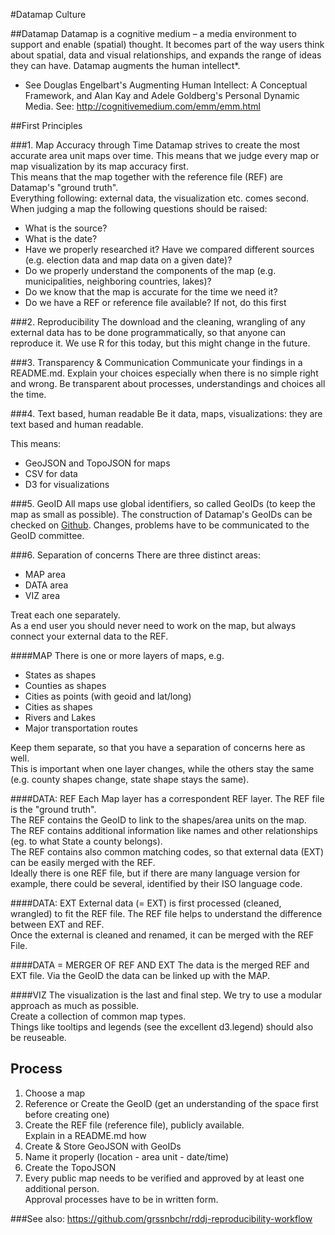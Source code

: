 #Datamap Culture

##Datamap
Datamap is a cognitive medium – a media environment to support and enable (spatial) thought.
It becomes part of the way users think about spatial, data and visual relationships, and expands the range of ideas they can have.
Datamap augments the human intellect*.           
* See Douglas Engelbart's Augmenting Human Intellect: A Conceptual Framework, and Alan Kay and Adele Goldberg's Personal Dynamic Media.
See: http://cognitivemedium.com/emm/emm.html        


##First Principles

###1. Map Accuracy through Time
Datamap strives to create the most accurate area unit maps over time.
This means that we judge every map or map visualization by its map accuracy first.     
This means that the map together with the reference file (REF) are Datamap's "ground truth".    
Everything following: external data, the visualization etc. comes second. 
When judging a map the following questions should be raised:   
- What is the source?
- What is the date?
- Have we properly researched it? Have we compared different sources (e.g. election data and map data on a given date)?
- Do we properly understand the components of the map (e.g. municipalities, neighboring countries, lakes)?
- Do we know that the map is accurate for the time we need it?
- Do we have a REF or reference file available? If not, do this first

###2. Reproducibility
The download and the cleaning, wrangling of any external data has to be done programmatically, so that anyone can reproduce it. 
We use R for this today, but this might change in the future.

###3. Transparency & Communication
Communicate your findings in a README.md.
Explain your choices especially when there is no simple right and wrong.
Be transparent about processes, understandings and choices all the time.

###4. Text based, human readable
Be it data, maps, visualizations: they are text based and human readable.   

This means:
- GeoJSON and TopoJSON for maps
- CSV for data
- D3 for visualizations

###5. GeoID
All maps use global identifiers, so called GeoIDs (to keep the map as small as possible).
The construction of Datamap's GeoIDs can be checked on [Github](https://github.com/datamapio/geoid/blob/master/lookup.md).
Changes, problems have to be communicated to the GeoID committee.

###6. Separation of concerns
There are three distinct areas:
- MAP area
- DATA area
- VIZ area  

Treat each one separately.            
As a end user you should never need to work on the map, but always connect your external data to the REF.

####MAP
There is one or more layers of maps, e.g. 
- States as shapes   
- Counties as shapes
- Cities as points (with geoid and lat/long)
- Cities as shapes
- Rivers and Lakes
- Major transportation routes

Keep them separate, so that you have a separation of concerns here as well.     
This is important when one layer changes, while the others stay the same (e.g. county shapes change, state shape stays the same).   


####DATA: REF
Each Map layer has a correspondent REF layer. The REF file is the "ground truth".         
The REF contains the GeoID to link to the shapes/area units on the map.             
The REF contains additional information like names and other relationships (eg. to what State a county belongs).            
The REF contains also common matching codes, so that external data (EXT) can be easily merged with the REF.                   
Ideally there is one REF file, but if there are many language version for example, there could be several, identified by their ISO language code.

####DATA: EXT
External data (= EXT) is first processed (cleaned, wrangled) to fit the REF file. 
The REF file helps to understand the difference between EXT and REF.      
Once the external is cleaned and renamed, it can be merged with the REF File.

####DATA = MERGER OF REF AND EXT
The data is the merged REF and EXT file. Via the GeoID the data can be linked up with the MAP.

####VIZ 
The visualization is the last and final step. We try to use a modular approach as much as possible.        
Create a collection of common map types.        
Things like tooltips and legends (see the excellent d3.legend) should also be reuseable.      


## Process
1. Choose a map
2. Reference or Create the GeoID (get an understanding of the space first before creating one)
3. Create the REF file (reference file), publicly available.     
   Explain in a README.md how  
4. Create & Store GeoJSON with GeoIDs    
5. Name it properly (location - area unit - date/time)   
5. Create the TopoJSON
6. Every public map needs to be verified and approved by at least one additional person.     
   Approval processes have to be in written form.  

###See also:
https://github.com/grssnbchr/rddj-reproducibility-workflow




